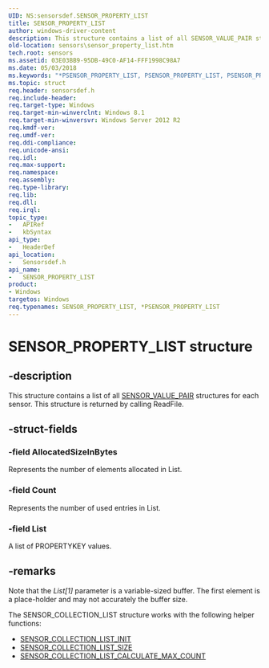 ```yaml
---
UID: NS:sensorsdef.SENSOR_PROPERTY_LIST
title: SENSOR_PROPERTY_LIST
author: windows-driver-content
description: This structure contains a list of all SENSOR_VALUE_PAIR structures for each sensor. This structure is returned by calling ReadFile.
old-location: sensors\sensor_property_list.htm
tech.root: sensors
ms.assetid: 03E03BB9-95DB-49C0-AF14-FFF1998C98A7
ms.date: 05/03/2018
ms.keywords: "*PSENSOR_PROPERTY_LIST, PSENSOR_PROPERTY_LIST, PSENSOR_PROPERTY_LIST structure pointer [Sensor Devices], SENSOR_PROPERTY_LIST, SENSOR_PROPERTY_LIST structure [Sensor Devices], sensors.sensor_property_list, sensorsdef/PSENSOR_PROPERTY_LIST, sensorsdef/SENSOR_PROPERTY_LIST"
ms.topic: struct
req.header: sensorsdef.h
req.include-header: 
req.target-type: Windows
req.target-min-winverclnt: Windows 8.1
req.target-min-winversvr: Windows Server 2012 R2
req.kmdf-ver: 
req.umdf-ver: 
req.ddi-compliance: 
req.unicode-ansi: 
req.idl: 
req.max-support: 
req.namespace: 
req.assembly: 
req.type-library: 
req.lib: 
req.dll: 
req.irql: 
topic_type:
-	APIRef
-	kbSyntax
api_type:
-	HeaderDef
api_location:
-	Sensorsdef.h
api_name:
-	SENSOR_PROPERTY_LIST
product:
- Windows
targetos: Windows
req.typenames: SENSOR_PROPERTY_LIST, *PSENSOR_PROPERTY_LIST
---
```


# SENSOR_PROPERTY_LIST structure


## -description


This structure contains a list of all <a href="https://msdn.microsoft.com/library/windows/hardware/dn946708">SENSOR_VALUE_PAIR</a> structures for each sensor. This structure is returned by calling ReadFile.


## -struct-fields




### -field AllocatedSizeInBytes

Represents the number of elements allocated in List.


### -field Count

Represents the number of used entries in List.


### -field List

A list of PROPERTYKEY values.


## -remarks



Note that the <i>List[1]</i> parameter is a variable-sized buffer. The first element is a place-holder and may not accurately the buffer size.

The SENSOR_COLLECTION_LIST structure works with the following helper functions:

<ul>
<li>
<a href="https://msdn.microsoft.com/library/windows/hardware/dn957094">SENSOR_COLLECTION_LIST_INIT</a>
</li>
<li>
<a href="https://msdn.microsoft.com/library/windows/hardware/dn957095">SENSOR_COLLECTION_LIST_SIZE</a>
</li>
<li>
<a href="https://msdn.microsoft.com/library/windows/hardware/dn957093">SENSOR_COLLECTION_LIST_CALCULATE_MAX_COUNT</a>
</li>
</ul>


